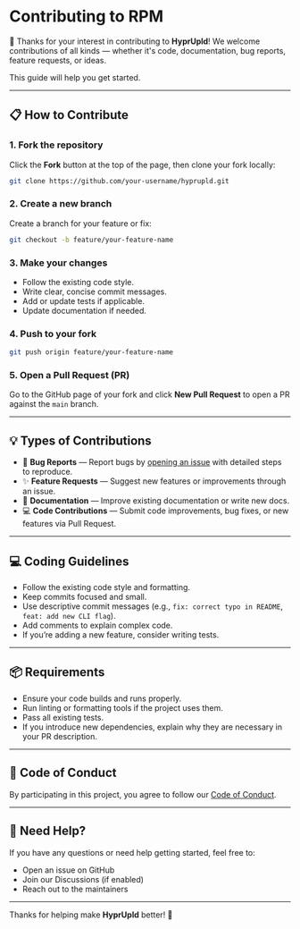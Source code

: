 # Contributing to RPM

🎉 Thanks for your interest in contributing to **HyprUpld**! We welcome contributions of all kinds — whether it's code, documentation, bug reports, feature requests, or ideas.

This guide will help you get started.

---

## 📋 How to Contribute

### 1. Fork the repository

Click the **Fork** button at the top of the page, then clone your fork locally:

```bash
git clone https://github.com/your-username/hyprupld.git
````

### 2. Create a new branch

Create a branch for your feature or fix:

```bash
git checkout -b feature/your-feature-name
```

### 3. Make your changes

* Follow the existing code style.
* Write clear, concise commit messages.
* Add or update tests if applicable.
* Update documentation if needed.

### 4. Push to your fork

```bash
git push origin feature/your-feature-name
```

### 5. Open a Pull Request (PR)

Go to the GitHub page of your fork and click **New Pull Request** to open a PR against the `main` branch.

---

## 💡 Types of Contributions

* 🐛 **Bug Reports** — Report bugs by [opening an issue](https://github.com/Numeri-Dev/hyprupld/issues) with detailed steps to reproduce.
* ✨ **Feature Requests** — Suggest new features or improvements through an issue.
* 📄 **Documentation** — Improve existing documentation or write new docs.
* 💻 **Code Contributions** — Submit code improvements, bug fixes, or new features via Pull Request.

---

## 💻 Coding Guidelines

* Follow the existing code style and formatting.
* Keep commits focused and small.
* Use descriptive commit messages (e.g., `fix: correct typo in README`, `feat: add new CLI flag`).
* Add comments to explain complex code.
* If you’re adding a new feature, consider writing tests.

---

## 📦 Requirements

* Ensure your code builds and runs properly.
* Run linting or formatting tools if the project uses them.
* Pass all existing tests.
* If you introduce new dependencies, explain why they are necessary in your PR description.

---

## 🙏 Code of Conduct

By participating in this project, you agree to follow our [Code of Conduct](CODE_OF_CONDUCT.md).

---

## 🤝 Need Help?

If you have any questions or need help getting started, feel free to:

* Open an issue on GitHub
* Join our Discussions (if enabled)
* Reach out to the maintainers

---

Thanks for helping make **HyprUpld** better! 🚀
